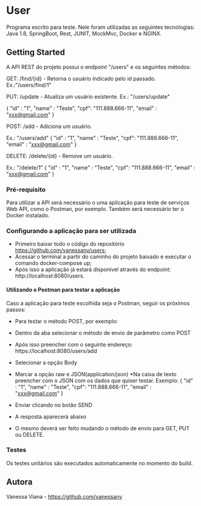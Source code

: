 # User

Programa escrito para teste.
Nele foram utilizadas as seguintes tecnologias: Java 1.8, SpringBoot, Rest, JUNIT, MockMvc, Docker e NGINX.

## Getting Started

A API REST do projeto possui o endpoint "/users"  e os seguintes métodos:


GET:
/find/{id} - Retorna o usuário indicado pelo id passado. Ex.:"/users/find/1"

PUT:
/update - Atualiza um usuário existente. 
Ex.:
"/users/update"

{
"id" : "1",
"name" : "Teste",
"cpf": "111.888.666-11",
"email" : "xxx@gmail.com"
}

POST:
/add - Adiciona um usuário.

Ex.:
"/users/add"
{
"id" : "1",
"name" : "Teste",
"cpf": "111.888.666-11",
"email" : "xxx@gmail.com"
}

DELETE:
/delete/{id} - Remove um usuário.

Ex.: 
"/delete/1"
{
"id" : "1",
"name" : "Teste",
"cpf": "111.888.666-11",
"email" : "xxx@gmail.com"
}

### Pré-requisito

Para utilizar a API será necessário o uma aplicação para teste de serviços Web API, como o Postman, por exemplo. Também será necessário ter o Docker instalado.

### Configurando a aplicação para ser utilizada
- Primeiro baixar todo o código do repositório https://github.com/vanessanv/users;
- Acessar o terminal a partir do caminho do projeto baixado e executar o comando docker-compose up;
- Após isso a aplicação já estará disponível através do endpoint: http://localhost:8080/users.


#### Utilizando o Postman para testar a aplicação
Caso a aplicação para teste escolhida seja o Postman, seguir os próximos passos:
- Para testar o método POST, por exemplo:
* Dentro da aba selecionar o método de envio de parâmetro como POST
* Após isso preencher com o seguinte endereço: 
https://localhost:8080/users/add
* Selecionar a opção Body 
* Marcar a opção raw e JSON(application/json)
*Na caixa de texto preencher com o JSON com os dados que quiser testar. Exemplo:
{
"id" : "1",
"name" : "Teste",
"cpf": "111.888.666-11",
"email" : "xxx@gmail.com"
}

* Enviar clicando no botão SEND
* A resposta aparecerá abaixo

- O mesmo deverá ser feito mudando o método de envio para GET, PUT ou DELETE.

### Testes
Os testes unitários são executados automaticamente no momento do build.

## Autora
Vanessa Viana - https://github.com/vanessanv



